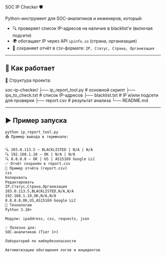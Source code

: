 SOC IP Checker 🛡

Python-инструмент для SOC-аналитиков и инженеров, который:

- 🔍 проверяет список IP-адресов на наличие в blacklist'е (включая подсети)
- 🌍 обогащает IP через API `ipinfo.io` (страна, организация)
- 📄 сохраняет отчёт в `CSV`-формате: `IP, Статус, Страна, Организация`

---

## 🔧 Как работает

📁 Структура проекта:

soc-ip-checker/
├── ip_report_tool.py # основной скрипт
├── ips_to_check.txt # список IP-адресов
├── blacklist.txt # IP и/или подсети для проверки
├── report.csv # результат анализа
└── README.md



---

## ▶️ Пример запуска

```bash
python ip_report_tool.py
📤 Пример вывода в терминале:


🔍 203.0.113.5 — BLACKLISTED | N/A | N/A
🔍 192.168.1.10 — OK | N/A | N/A
🔍 8.8.8.8 — OK | US | AS15169 Google LLC
✅ Отчёт сохранён в report.csv
📄 Пример отчёта (report.csv)
css
Копировать
Редактировать
IP,Статус,Страна,Организация
203.0.113.5,BLACKLISTED,N/A,N/A
192.168.1.10,OK,N/A,N/A
8.8.8.8,OK,US,AS15169 Google LLC
🧱 Технологии
Python 3.10+

Модули: ipaddress, csv, requests, json

💡 Полезно для:
SOC-аналитиков (Tier 1+)

Лабораторий по кибербезопасности

Автоматизации обогащения логов и инцидентов

